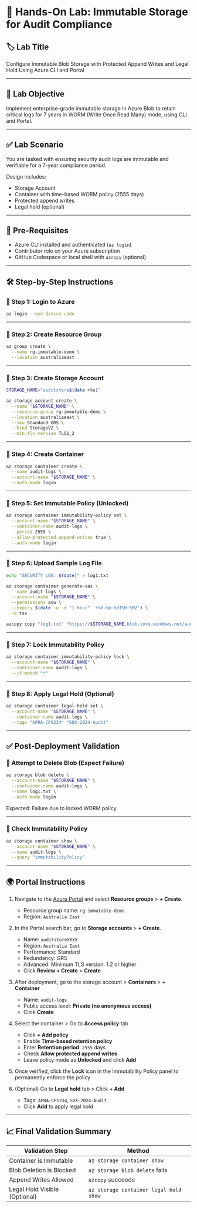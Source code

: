 # 🧪 Hands-On Lab: Immutable Storage for Audit Compliance

## 🏷️ Lab Title

Configure Immutable Blob Storage with Protected Append Writes and Legal Hold Using Azure CLI and Portal

---

## 🌟 Lab Objective

Implement enterprise-grade immutable storage in Azure Blob to retain critical logs for 7 years in WORM (Write Once Read Many) mode, using CLI and Portal.

---

## ✅ Lab Scenario

You are tasked with ensuring security audit logs are immutable and verifiable for a 7-year compliance period.

Design includes:

- Storage Account
- Container with time-based WORM policy (2555 days)
- Protected append writes
- Legal hold (optional)

---

## 🧠 Pre-Requisites

- Azure CLI installed and authenticated (`az login`)
- Contributor role on your Azure subscription
- GitHub Codespace or local shell with `azcopy` (optional)

---

## 🛠️ Step-by-Step Instructions

### 🔹 Step 1: Login to Azure

```bash
az login --use-device-code
```

---

### 🔹 Step 2: Create Resource Group

```bash
az group create \
  --name rg-immutable-demo \
  --location australiaeast
```

---

### 🔹 Step 3: Create Storage Account

```bash
STORAGE_NAME="auditstore$(date +%s)"

az storage account create \
  --name "$STORAGE_NAME" \
  --resource-group rg-immutable-demo \
  --location australiaeast \
  --sku Standard_GRS \
  --kind StorageV2 \
  --min-tls-version TLS1_2
```

---

### 🔹 Step 4: Create Container

```bash
az storage container create \
  --name audit-logs \
  --account-name "$STORAGE_NAME" \
  --auth-mode login
```

---

### 🔹 Step 5: Set Immutable Policy (Unlocked)

```bash
az storage container immutability-policy set \
  --account-name "$STORAGE_NAME" \
  --container-name audit-logs \
  --period 2555 \
  --allow-protected-append-writes true \
  --auth-mode login
```

---

### 🔹 Step 6: Upload Sample Log File

```bash
echo "SECURITY LOG: $(date)" > log1.txt
```

```bash
az storage container generate-sas \
  --name audit-logs \
  --account-name "$STORAGE_NAME" \
  --permissions acw \
  --expiry $(date -u -d "1 hour" '+%Y-%m-%dT%H:%MZ') \
  -o tsv
```

```bash
azcopy copy "log1.txt" "https://$STORAGE_NAME.blob.core.windows.net/audit-logs/log1.txt?<SAS_TOKEN>" --overwrite=false
```

---

### 🔹 Step 7: Lock Immutability Policy

```bash
az storage container immutability-policy lock \
  --account-name "$STORAGE_NAME" \
  --container-name audit-logs \
  --if-match "*"
```

---

### 🔹 Step 8: Apply Legal Hold (Optional)

```bash
az storage container legal-hold set \
  --account-name "$STORAGE_NAME" \
  --container-name audit-logs \
  --tags "APRA-CPS234" "SOX-2024-Audit"
```

---

## ✅ Post-Deployment Validation

### 🔹 Attempt to Delete Blob (Expect Failure)

```bash
az storage blob delete \
  --account-name "$STORAGE_NAME" \
  --container-name audit-logs \
  --name log1.txt \
  --auth-mode login
```

Expected: Failure due to locked WORM policy.

---

### 🔹 Check Immutability Policy

```bash
az storage container show \
  --account-name "$STORAGE_NAME" \
  --name audit-logs \
  --query "immutabilityPolicy"
```

---

## 🌍 Portal Instructions

1. Navigate to the [Azure Portal](https://portal.azure.com) and select **Resource groups** > **+ Create**.

   - Resource group name: `rg-immutable-demo`
   - Region: `Australia East`

2. In the Portal search bar, go to **Storage accounts** > **+ Create**.

   - Name: `auditstoreXXXX`
   - Region: `Australia East`
   - Performance: Standard
   - Redundancy: GRS
   - Advanced: Minimum TLS version: 1.2 or higher
   - Click **Review + Create** > **Create**

3. After deployment, go to the storage account > **Containers** > **+ Container**

   - Name: `audit-logs`
   - Public access level: **Private (no anonymous access)**
   - Click **Create**

4. Select the container > Go to **Access policy** tab

   - Click **+ Add policy**
   - Enable **Time-based retention policy**
   - Enter **Retention period**: `2555` days
   - Check **Allow protected append writes**
   - Leave policy mode as **Unlocked** and click **Add**

5. Once verified, click the **Lock** icon in the Immutability Policy panel to permanently enforce the policy

6. (Optional) Go to **Legal hold** tab > Click **+ Add**

   - Tags: `APRA-CPS234`, `SOX-2024-Audit`
   - Click **Add** to apply legal hold

---

## 📈 Final Validation Summary

| Validation Step               | Method                                 |
| ----------------------------- | -------------------------------------- |
| Container is Immutable        | `az storage container show`            |
| Blob Deletion is Blocked      | `az storage blob delete` fails         |
| Append Writes Allowed         | `azcopy` succeeds                      |
| Legal Hold Visible (Optional) | `az storage container legal-hold show` |

